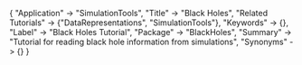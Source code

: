 {
 "Application" -> "SimulationTools",
 "Title" -> "Black Holes",
 "Related Tutorials" -> {"DataRepresentations", "SimulationTools"},
 "Keywords" -> {},
 "Label" -> "Black Holes Tutorial",
 "Package" -> "BlackHoles",
 "Summary" -> "Tutorial for reading black hole information from simulations",
 "Synonyms" -> {}
 }
